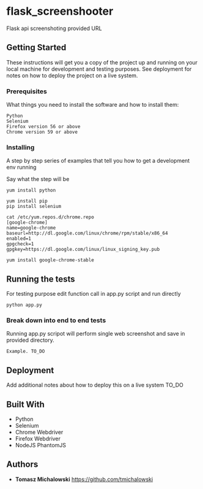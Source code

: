 # flask_screenshooter

Flask api screenshoting provided URL

## Getting Started

These instructions will get you a copy of the project up and running on your local machine for development and testing purposes. See deployment for notes on how to deploy the project on a live system.

### Prerequisites

What things you need to install the software and how to install them:


```
Python
Selenium
Firefox version 56 or above
Chrome version 59 or above
```

### Installing

A step by step series of examples that tell you how to get a development env running

Say what the step will be

```
yum install python

yum install pip
pip install selenium

cat /etc/yum.repos.d/chrome.repo
[google-chrome]
name=google-chrome
baseurl=http://dl.google.com/linux/chrome/rpm/stable/x86_64
enabled=1
gpgcheck=1
gpgkey=https://dl.google.com/linux/linux_signing_key.pub

yum install google-chrome-stable
```





## Running the tests

For testing purpose edit function call in app.py script and run directly

```
python app.py
```

### Break down into end to end tests

Running app.py scripot will perform single web screenshot and save in provided directory. 

```
Example. TO_DO
```



## Deployment

Add additional notes about how to deploy this on a live system
TO_DO

## Built With

* Python
* Selenium
* Chrome Webdriver
* Firefox Webdriver
* NodeJS PhantomJS


## Authors
* **Tomasz Michalowski** https://github.com/tmichalowski
